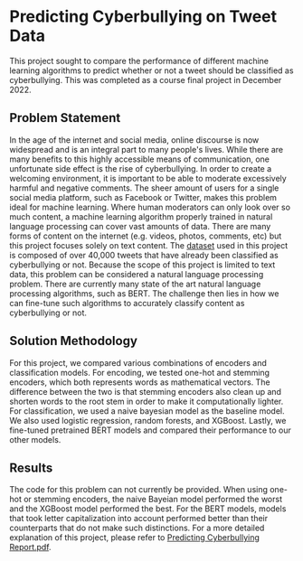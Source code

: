 # Predicting Cyberbullying on Tweet Data
This project sought to compare the performance of different machine learning algorithms to predict whether or not a tweet should be classified as cyberbullying. This was completed as a course final project in December 2022.

## Problem Statement
In the age of the internet and social media, online discourse is now widespread and is an integral part to many people's lives. While there are many benefits to this highly accessible means of communication, one unfortunate side effect is the rise of cyberbullying. In order to create a welcoming environment, it is important to be able to moderate excessively harmful and negative comments. The sheer amount of users for a single social media platform, such as Facebook or Twitter, makes this problem ideal for machine learning. Where human moderators can only look over so much content, a machine learning algorithm properly trained in natural language processing can cover vast amounts of data. There are many forms of content on the internet (e.g. videos, photos, comments, etc) but this project focuses solely on text content. The [dataset](https://www.kaggle.com/datasets/andrewmvd/cyberbullying-classification/data) used in this project is composed of over 40,000 tweets that have already been classified as cyberbullying or not. Because the scope of this project is limited to text data, this problem can be considered a natural language processing problem. There are currently many state of the art natural language processing algorithms, such as BERT. The challenge then lies in how we can fine-tune such algorithms to accurately classify content as cyberbullying or not.

## Solution Methodology
For this project, we compared various combinations of encoders and classification models. For encoding, we tested one-hot and stemming encoders, which both represents words as mathematical vectors. The difference between the two is that stemming encoders also clean up and shorten words to the root stem in order to make it computationally lighter. For classification, we used a naive bayesian model as the baseline model. We also used logistic regression, random forests, and XGBoost. Lastly, we fine-tuned pretrained BERT models and compared their performance to our other models.

## Results
The code for this problem can not currently be provided. When using one-hot or stemming encoders, the naive Bayeian model performed the worst and the XGBoost model performed the best. For the BERT models, models that took letter capitalization into account performed better than their counterparts that do not make such distinctions. For a more detailed explanation of this project, please refer to [Predicting Cyberbullying Report.pdf](https://github.com/cyoo28/predicting-cyberbullying/blob/main/Predicting%20Cyberbullying%20Report.pdf).
